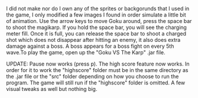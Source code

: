 I did not make nor do I own any of the sprites or backgorunds that I used in the game, I only modified a few images I found in order simulate a little bit of animation. Use the arrow keys to move Goku around, press the space bar to shoot the magikarp. If you hold the space bar, you will see the charging meter fill. Once it is full, you can release the space bar to shoot a charged shot which does not disappear after hitting an enemy, it also does extra damage against a boss. A boss appears for a boss fight on every 5th wave.To play the game, open up the "Goku VS The Karp" .jar file.  

UPDATE: Pause now works (press p). The high score feature now works. In order for it to work the "highscore" folder must be in the same directory as the .jar file or the "src" folder depending on how you choose to run the program. The game will still run if the "highscore" folder is omitted. A few visual tweaks as well but nothing big.
